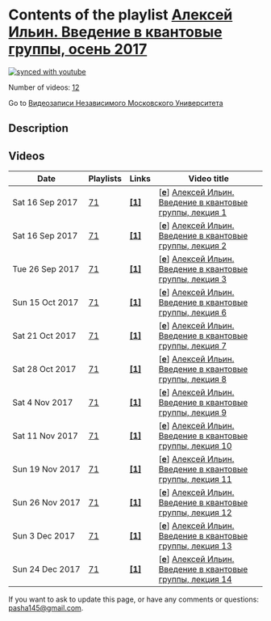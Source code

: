 # Contents of the playlist [Алексей Ильин. Введение в квантовые группы, осень 2017](https://www.youtube.com/playlist?list=PLp9ABVh6_x4H_lCrvHaktE2yaf3FDUnUB)

[![synced with youtube](https://img.shields.io/github/last-commit/mathphysschool/mathphysschool.github.io/autoupdate1?label=synced%20with%20youtube)](#)

Number of videos: [12](#videos)

Go to [Видеозаписи Независимого Московского Университета](../README.md)

## Description



## Videos

|Date|Playlists|Links|Video title|
|---|---|---|---|
| Sat&nbsp;16&nbsp;Sep&nbsp;2017 | [71](../playlists/71 "Алексей Ильин. Введение в квантовые группы, осень 2017") | [**[1]**](http://ium.mccme.ru/f17/f17-Ilin-programm.pdf) | [[**e**](https://studio.youtube.com/video/qPw5yhAxUwQ/edit "Edit")] [Алексей Ильин. Введение в квантовые группы, лекция 1](https://www.youtube.com/watch?v=qPw5yhAxUwQ&list=PLp9ABVh6_x4H_lCrvHaktE2yaf3FDUnUB "Спецкурс НМУ, рекомендованный для 3 курса и старше. &#013;5 сентября 2017 г. 17:30, НМУ 303 (Москва, Большой Власьевский пер., 11)&#013;http://ium.mccme.ru/f17/f17-Ilin-programm.pdf") |
| Sat&nbsp;16&nbsp;Sep&nbsp;2017 | [71](../playlists/71 "Алексей Ильин. Введение в квантовые группы, осень 2017") | [**[1]**](http://ium.mccme.ru/f17/f17-Ilin-programm.pdf) | [[**e**](https://studio.youtube.com/video/s6KEmNS75Os/edit "Edit")] [Алексей Ильин. Введение в квантовые группы, лекция 2](https://www.youtube.com/watch?v=s6KEmNS75Os&list=PLp9ABVh6_x4H_lCrvHaktE2yaf3FDUnUB "Спецкурс НМУ, рекомендованный для 3 курса и старше. &#013;12 сентября 2017 г. 17:30, НМУ 303 (Москва, Большой Власьевский пер., 11)&#013;http://ium.mccme.ru/f17/f17-Ilin-programm.pdf") |
| Tue&nbsp;26&nbsp;Sep&nbsp;2017 | [71](../playlists/71 "Алексей Ильин. Введение в квантовые группы, осень 2017") | [**[1]**](http://ium.mccme.ru/f17/f17-Ilin-programm.pdf) | [[**e**](https://studio.youtube.com/video/IIArljCV8uw/edit "Edit")] [Алексей Ильин. Введение в квантовые группы, лекция 3](https://www.youtube.com/watch?v=IIArljCV8uw&list=PLp9ABVh6_x4H_lCrvHaktE2yaf3FDUnUB "Спецкурс НМУ, рекомендованный для 3 курса и старше. &#013;19 сентября 2017 г. 17:30, НМУ 303 (Москва, Большой Власьевский пер., 11)&#013;http://ium.mccme.ru/f17/f17-Ilin-programm.pdf") |
| Sun&nbsp;15&nbsp;Oct&nbsp;2017 | [71](../playlists/71 "Алексей Ильин. Введение в квантовые группы, осень 2017") | [**[1]**](http://ium.mccme.ru/f17/f17-Ilin-programm.pdf) | [[**e**](https://studio.youtube.com/video/iUDrHRybuyk/edit "Edit")] [Алексей Ильин. Введение в квантовые группы, лекция 6](https://www.youtube.com/watch?v=iUDrHRybuyk&list=PLp9ABVh6_x4H_lCrvHaktE2yaf3FDUnUB "Спецкурс НМУ, рекомендованный для 3 курса и старше. &#013;10 октября 2017 г. 17:30, НМУ 303 (Москва, Большой Власьевский пер., 11)&#013;http://ium.mccme.ru/f17/f17-Ilin-programm.pdf") |
| Sat&nbsp;21&nbsp;Oct&nbsp;2017 | [71](../playlists/71 "Алексей Ильин. Введение в квантовые группы, осень 2017") | [**[1]**](http://ium.mccme.ru/f17/f17-Ilin-programm.pdf) | [[**e**](https://studio.youtube.com/video/t0waOCa3ato/edit "Edit")] [Алексей Ильин. Введение в квантовые группы, лекция 7](https://www.youtube.com/watch?v=t0waOCa3ato&list=PLp9ABVh6_x4H_lCrvHaktE2yaf3FDUnUB "Спецкурс НМУ, рекомендованный для 3 курса и старше. &#013;17 октября 2017 г. 17:30, НМУ 303 (Москва, Большой Власьевский пер., 11)&#013;http://ium.mccme.ru/f17/f17-Ilin-programm.pdf") |
| Sat&nbsp;28&nbsp;Oct&nbsp;2017 | [71](../playlists/71 "Алексей Ильин. Введение в квантовые группы, осень 2017") | [**[1]**](http://ium.mccme.ru/f17/f17-Ilin-programm.pdf) | [[**e**](https://studio.youtube.com/video/ZSkdvaez-1w/edit "Edit")] [Алексей Ильин. Введение в квантовые группы, лекция 8](https://www.youtube.com/watch?v=ZSkdvaez-1w&list=PLp9ABVh6_x4H_lCrvHaktE2yaf3FDUnUB "Спецкурс НМУ, рекомендованный для 3 курса и старше. &#013;24 октября 2017 г. 17:30, НМУ 303 (Москва, Большой Власьевский пер., 11)&#013;http://ium.mccme.ru/f17/f17-Ilin-programm.pdf") |
| Sat&nbsp;4&nbsp;Nov&nbsp;2017 | [71](../playlists/71 "Алексей Ильин. Введение в квантовые группы, осень 2017") | [**[1]**](http://ium.mccme.ru/f17/f17-Ilin-programm.pdf) | [[**e**](https://studio.youtube.com/video/97WavuV7NQ0/edit "Edit")] [Алексей Ильин. Введение в квантовые группы, лекция 9](https://www.youtube.com/watch?v=97WavuV7NQ0&list=PLp9ABVh6_x4H_lCrvHaktE2yaf3FDUnUB "Спецкурс НМУ, рекомендованный для 3 курса и старше. &#013;31 октября 2017 г. 17:30, НМУ 303 (Москва, Большой Власьевский пер., 11)&#013;http://ium.mccme.ru/f17/f17-Ilin-programm.pdf") |
| Sat&nbsp;11&nbsp;Nov&nbsp;2017 | [71](../playlists/71 "Алексей Ильин. Введение в квантовые группы, осень 2017") | [**[1]**](http://ium.mccme.ru/f17/f17-Ilin-programm.pdf) | [[**e**](https://studio.youtube.com/video/RorQ2BsqQqs/edit "Edit")] [Алексей Ильин. Введение в квантовые группы, лекция 10](https://www.youtube.com/watch?v=RorQ2BsqQqs&list=PLp9ABVh6_x4H_lCrvHaktE2yaf3FDUnUB "Спецкурс НМУ, рекомендованный для 3 курса и старше. &#013;7 ноября 2017 г. 17:30, НМУ 303 (Москва, Большой Власьевский пер., 11)&#013;http://ium.mccme.ru/f17/f17-Ilin-programm.pdf") |
| Sun&nbsp;19&nbsp;Nov&nbsp;2017 | [71](../playlists/71 "Алексей Ильин. Введение в квантовые группы, осень 2017") | [**[1]**](http://ium.mccme.ru/f17/f17-Ilin-programm.pdf) | [[**e**](https://studio.youtube.com/video/Q1TkhdmVjPg/edit "Edit")] [Алексей Ильин. Введение в квантовые группы, лекция 11](https://www.youtube.com/watch?v=Q1TkhdmVjPg&list=PLp9ABVh6_x4H_lCrvHaktE2yaf3FDUnUB "Спецкурс НМУ, рекомендованный для 3 курса и старше. &#013;14 ноября 2017 г. 17:30, НМУ 303 (Москва, Большой Власьевский пер., 11)&#013;http://ium.mccme.ru/f17/f17-Ilin-programm.pdf") |
| Sun&nbsp;26&nbsp;Nov&nbsp;2017 | [71](../playlists/71 "Алексей Ильин. Введение в квантовые группы, осень 2017") | [**[1]**](http://ium.mccme.ru/f17/f17-Ilin-programm.pdf) | [[**e**](https://studio.youtube.com/video/olf34JYT8eE/edit "Edit")] [Алексей Ильин. Введение в квантовые группы, лекция 12](https://www.youtube.com/watch?v=olf34JYT8eE&list=PLp9ABVh6_x4H_lCrvHaktE2yaf3FDUnUB "Спецкурс НМУ, рекомендованный для 3 курса и старше. &#013;21 ноября 2017 г. 17:30, НМУ 303 (Москва, Большой Власьевский пер., 11)&#013;http://ium.mccme.ru/f17/f17-Ilin-programm.pdf") |
| Sun&nbsp;3&nbsp;Dec&nbsp;2017 | [71](../playlists/71 "Алексей Ильин. Введение в квантовые группы, осень 2017") | [**[1]**](http://ium.mccme.ru/f17/f17-Ilin-programm.pdf) | [[**e**](https://studio.youtube.com/video/jn_UueAmKqU/edit "Edit")] [Алексей Ильин. Введение в квантовые группы, лекция 13](https://www.youtube.com/watch?v=jn_UueAmKqU&list=PLp9ABVh6_x4H_lCrvHaktE2yaf3FDUnUB "Спецкурс НМУ, рекомендованный для 3 курса и старше. &#013;28 ноября 2017 г. 17:30, НМУ 303 (Москва, Большой Власьевский пер., 11)&#013;http://ium.mccme.ru/f17/f17-Ilin-programm.pdf") |
| Sun&nbsp;24&nbsp;Dec&nbsp;2017 | [71](../playlists/71 "Алексей Ильин. Введение в квантовые группы, осень 2017") | [**[1]**](http://ium.mccme.ru/f17/f17-Ilin-programm.pdf) | [[**e**](https://studio.youtube.com/video/w1YuxMRamWQ/edit "Edit")] [Алексей Ильин. Введение в квантовые группы, лекция 14](https://www.youtube.com/watch?v=w1YuxMRamWQ&list=PLp9ABVh6_x4H_lCrvHaktE2yaf3FDUnUB "Спецкурс НМУ, рекомендованный для 3 курса и старше. &#013;12 декабря 2017 г. 17:30, НМУ 303 (Москва, Большой Власьевский пер., 11)&#013;http://ium.mccme.ru/f17/f17-Ilin-programm.pdf") |


 If you want to ask to update this page, or have any comments or questions: <pasha145@gmail.com>.